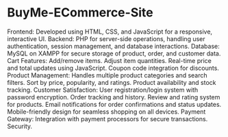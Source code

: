 # BuyMe-ECommerce-Site

Frontend: Developed using HTML, CSS, and JavaScript for a responsive, interactive UI.
Backend: PHP for server-side operations, handling user authentication, session management, and database interactions.
Database: MySQL on XAMPP for secure storage of product, order, and customer data.
Cart Features:
  Add/remove items.
  Adjust item quantities.
  Real-time price and total updates using JavaScript.
  Coupon code integration for discounts.
Product Management:
  Handles multiple product categories and search filters.
  Sort by price, popularity, and ratings.
  Product availability and stock tracking.
Customer Satisfaction:
  User registration/login system with password encryption.
  Order tracking and history.
  Review and rating system for products.
  Email notifications for order confirmations and status updates.
  Mobile-friendly design for seamless shopping on all devices.
Payment Gateway: Integration with payment processors for secure transactions.
Security.
